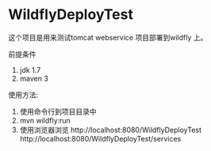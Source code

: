 WildflyDeployTest
=================

这个项目是用来测试tomcat webservice 项目部署到wildfly 上。

前提条件
1. jdk 1.7
2. maven 3

使用方法:
1. 使用命令行到项目目录中
2. mvn wildfly:run
3. 使用浏览器浏览
http://localhost:8080/WildflyDeployTest 
http://localhost:8080/WildflyDeployTest/services
